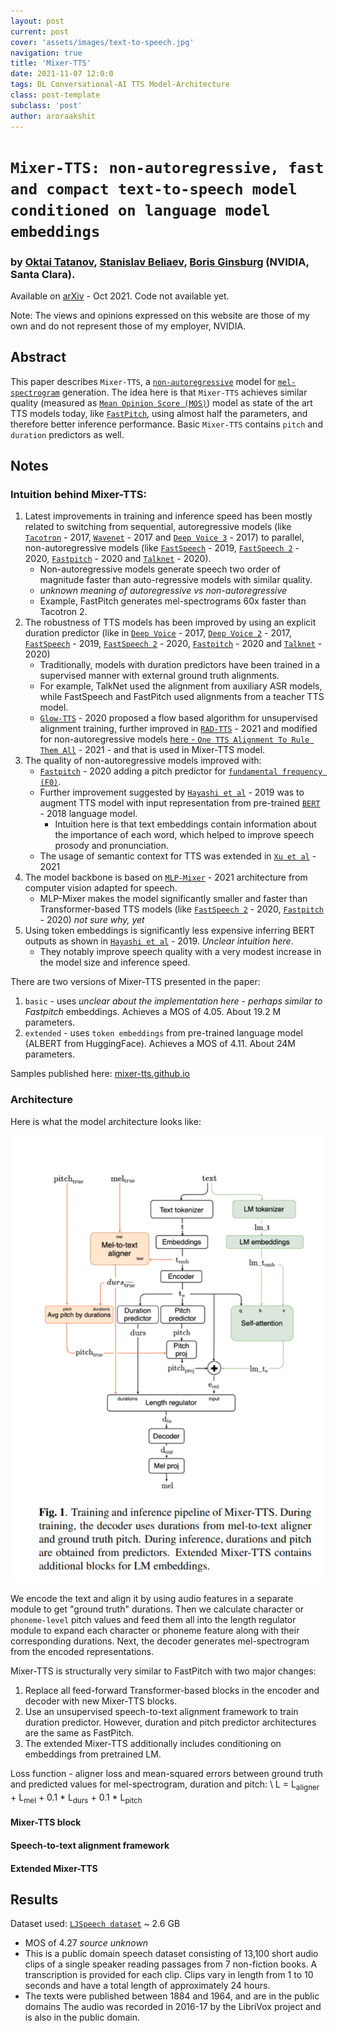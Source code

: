 ```yaml
---
layout: post
current: post
cover: 'assets/images/text-to-speech.jpg'
navigation: true
title: 'Mixer-TTS'
date: 2021-11-07 12:0:0
tags: DL Conversational-AI TTS Model-Architecture
class: post-template
subclass: 'post'
author: aroraakshit
---
```


# `Mixer-TTS: non-autoregressive, fast and compact text-to-speech model conditioned on language model embeddings` 
### by [Oktai Tatanov](https://ru.linkedin.com/in/oktai15), [Stanislav Beliaev](https://www.linkedin.com/in/stasbel), [Boris Ginsburg](https://www.linkedin.com/in/boris-ginsburg-2249545) (NVIDIA, Santa Clara).
Available on [arXiv](https://arxiv.org/abs/2110.03584) - Oct 2021. Code not available yet.

Note: The views and opinions expressed on this website are those of my own and do not represent those of my employer, NVIDIA.

## Abstract

This paper describes `Mixer-TTS`, a [`non-autoregressive`](#tbd) model for [`mel-spectrogram`](#tbd) generation. The idea here is that `Mixer-TTS` achieves similar quality (measured as [`Mean Opinion Score (MOS)`](#tbd)) model as state of the art TTS models today, like [`FastPitch`](https://arxiv.org/abs/2006.06873), using almost half the parameters, and therefore better inference performance. Basic `Mixer-TTS` contains `pitch` and `duration` predictors as well.

## Notes

### Intuition behind Mixer-TTS:
1. Latest improvements in training and inference speed has been mostly related to switching from sequential, autoregressive models (like [`Tacotron`](https://arxiv.org/abs/1703.10135) - 2017, [`Wavenet`](https://arxiv.org/abs/1712.05884) - 2017 and [`Deep Voice 3`](https://arxiv.org/abs/1710.07654) - 2017) to parallel, non-autoregressive models (like [`FastSpeech`](https://arxiv.org/abs/1905.09263) - 2019, [`FastSpeech 2`](https://arxiv.org/abs/2006.04558) - 2020, [`Fastpitch`](https://arxiv.org/abs/2006.06873) - 2020 and [`Talknet`](https://arxiv.org/pdf/2005.05514.pdf) - 2020).
    - Non-autoregressive models generate speech two order of magnitude faster than auto-regressive models with similar quality. 
    - *unknown meaning of autoregressive vs non-autoregressive*
    - Example, FastPitch generates mel-spectrograms 60x faster than Tacotron 2.
2. The robustness of TTS models has been improved by using an explicit duration predictor (like in [`Deep Voice`](https://arxiv.org/abs/1702.07825) - 2017, [`Deep Voice 2`](https://arxiv.org/abs/1705.08947) - 2017, [`FastSpeech`](https://arxiv.org/abs/1905.09263) - 2019, [`FastSpeech 2`](https://arxiv.org/abs/2006.04558) - 2020, [`Fastpitch`](https://arxiv.org/abs/2006.06873) - 2020 and [`Talknet`](https://arxiv.org/pdf/2005.05514.pdf) - 2020)
    - Traditionally, models with duration predictors have been trained in a supervised manner with external ground truth alignments.
    - For example, TalkNet used the alignment from auxiliary ASR models, while FastSpeech and FastPitch used alignments from a teacher TTS model.
    - [`Glow-TTS`](https://arxiv.org/abs/2005.11129) - 2020 proposed a flow based algorithm for unsupervised alignment training, further improved in [`RAD-TTS`](https://openreview.net/pdf?id=0NQwnnwAORi) - 2021 and modified for non-autoregressive models [here - `One TTS Alignment To Rule Them All`](https://arxiv.org/abs/2108.10447) - 2021 - and that is used in Mixer-TTS model.
3. The quality of non-autoregressive models improved with:
    - [`Fastpitch`](https://arxiv.org/abs/2006.06873) - 2020 adding a pitch predictor for [`fundamental frequency (F0)`](#tbd). 
    - Further improvement suggested by [`Hayashi et al`](https://www.isca-speech.org/archive/interspeech_2019/hayashi19_interspeech.html) - 2019 was to augment TTS model with input representation from pre-trained [`BERT`](https://arxiv.org/abs/1810.04805) - 2018 language model.
        - Intuition here is that text embeddings contain information about the importance of each word, which helped to improve speech prosody and pronunciation.
    - The usage of semantic context for TTS was extended in [`Xu et al`](https://arxiv.org/abs/2011.05161) - 2021
4. The model backbone is based on [`MLP-Mixer`](https://arxiv.org/abs/2105.01601) - 2021 architecture from computer vision adapted for speech. 
    - MLP-Mixer makes the model significantly smaller and faster than Transformer-based TTS models (like [`FastSpeech 2`](https://arxiv.org/abs/2006.04558) - 2020, [`Fastpitch`](https://arxiv.org/abs/2006.06873) - 2020) *not sure why, yet*
5. Using token embeddings is significantly less expensive inferring BERT outputs as shown in [`Hayashi et al`](https://www.isca-speech.org/archive/interspeech_2019/hayashi19_interspeech.html) - 2019. *Unclear intuition here*.
    - They notably improve speech quality with a very modest increase in the model size and inference speed.

There are two versions of Mixer-TTS presented in the paper:
1. `basic` - uses *unclear about the implementation here - perhaps similar to Fastpitch* embeddings. Achieves a MOS of 4.05. About 19.2 M parameters.
2. `extended` - uses `token embeddings` from pre-trained language model (ALBERT from HuggingFace). Achieves a MOS of 4.11. About 24M parameters.

Samples published here: [mixer-tts.github.io](https://mixer-tts.github.io/)

### Architecture 
Here is what the model architecture looks like:

![figure:1](assets/images/2021-11-07-mixer-tts/f1.png)

We encode the text and align it by using audio features in a separate module to get "ground truth" durations. Then we calculate character or `phoneme-level` pitch values and feed them all into the length regulator module to expand each character or phoneme feature along with their corresponding durations. Next, the decoder generates mel-spectrogram from the encoded representations.

Mixer-TTS is structurally very similar to FastPitch with two major changes:
1. Replace all feed-forward Transformer-based blocks in the encoder and decoder with new Mixer-TTS blocks.
2. Use an unsupervised speech-to-text alignment framework to train duration predictor. However, duration and pitch predictor architectures are the same as FastPitch. 
3. The extended Mixer-TTS additionally includes conditioning on embeddings from pretrained LM.

Loss function - aligner loss and mean-squared errors between ground truth and predicted values for mel-spectrogram, duration and pitch: \\
L = L<sub>aligner</sub> + L<sub>mel</sub> + 0.1 * L<sub>durs</sub> + 0.1 * L<sub>pitch</sub>

#### Mixer-TTS block

#### Speech-to-text alignment framework

#### Extended Mixer-TTS

## Results

Dataset used: [`LJSpeech dataset`](https://keithito.com/LJ-Speech-Dataset/) ~ 2.6 GB
- MOS of 4.27 *source unknown*
- This is a public domain speech dataset consisting of 13,100 short audio clips of a single speaker reading passages from 7 non-fiction books. A transcription is provided for each clip. Clips vary in length from 1 to 10 seconds and have a total length of approximately 24 hours.
- The texts were published between 1884 and 1964, and are in the public domains The audio was recorded in 2016-17 by the LibriVox project and is also in the public domain.

